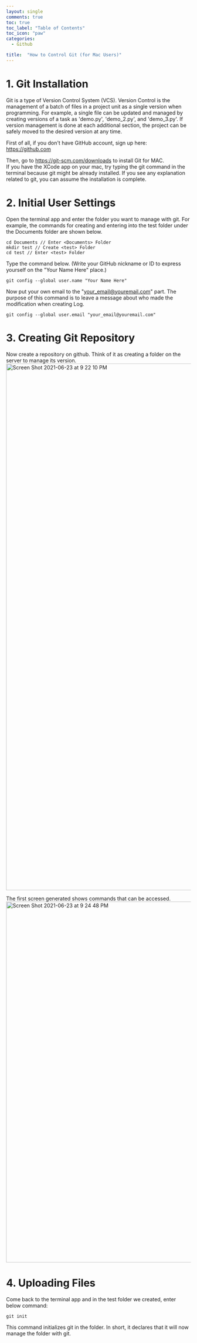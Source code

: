 ```yaml
---
layout: single
comments: true
toc: true
toc_label: "Table of Contents"
toc_icon: "paw"
categories:
  - Github

title:  "How to Control Git (for Mac Users)"
---
```

# 1. Git Installation   
Git is a type of Version Control System (VCS).  Version Control is the management of a batch of files in a project unit as a single version when programming. For example, a single file can be updated and managed by creating versions of a task as 'demo.py', 'demo_2.py', and 'demo_3.py'. If version management is done at each additional section, the project can be safely moved to the desired version at any time.   

First of all, if you don't have GitHub account, sign up here: https://github.com   

Then, go to https://git-scm.com/downloads to install Git for MAC.   
If you have the XCode app on your mac, try typing the git command in the terminal because git might be already installed. If you see any explanation related to git, you can assume the installation is complete.    

# 2. Initial User Settings
Open the terminal app and enter the folder you want to manage with git. For example, the commands for creating and entering into the test folder under the Documents folder are shown below.   
```
cd Documents // Enter <Documents> Folder   
mkdir test // Create <test> Folder   
cd test // Enter <test> Folder
```

Type the command below. (Write your GitHub nickname or ID to express yourself on the "Your Name Here" place.)   
```
git config --global user.name "Your Name Here"
```

Now put your own email to the "your_email@youremail.com" part. The purpose of this command is to leave a message about who made the modification when creating Log.
```
git config --global user.email "your_email@youremail.com"
```

# 3. Creating Git Repository
Now create a repository on github. Think of it as creating a folder on the server to manage its version.   
<img width="1435" alt="Screen Shot 2021-06-23 at 9 22 10 PM" src="https://user-images.githubusercontent.com/81342538/123095656-42a9a200-d469-11eb-856f-36da9464a902.png">

The first screen generated shows commands that can be accessed.   
<img width="983" alt="Screen Shot 2021-06-23 at 9 24 48 PM" src="https://user-images.githubusercontent.com/81342538/123095914-869ca700-d469-11eb-981b-8bf920a1f2cf.png">

# 4. Uploading Files
Come back to the terminal app and in the test folder we created, enter below command:
```
git init
``` 
This command initializes git in the folder. In short, it declares that it will now manage the folder with git.

